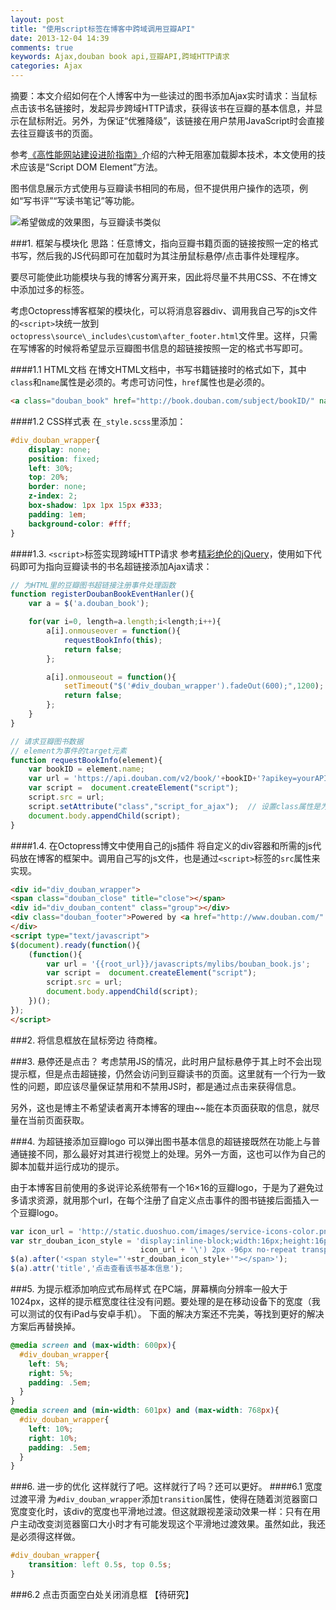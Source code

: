 ```yaml
---
layout: post
title: "使用script标签在博客中跨域调用豆瓣API"
date: 2013-12-04 14:39
comments: true
keywords: Ajax,douban book api,豆瓣API,跨域HTTP请求
categories: Ajax
---
```

摘要：本文介绍如何在个人博客中为一些读过的图书添加Ajax实时请求：当鼠标点击该书名链接时，发起异步跨域HTTP请求，获得该书在豆瓣的基本信息，并显示在鼠标附近。另外，为保证“优雅降级”，该链接在用户禁用JavaScript时会直接去往豆瓣该书的页面。

参考<a href="http://book.douban.com/subject/4719162/" class="douban_book" target="_blank" name="4719162">《高性能网站建设进阶指南》</a>介绍的六种无阻塞加载脚本技术，本文使用的技术应该是“Script DOM Element”方法。

图书信息展示方式使用与豆瓣读书相同的布局，但不提供用户操作的选项，例如“写书评”“写读书笔记”等功能。

<img src="{{root_url}}/images/blog/20131204_doubanAPI_target_result.png" alt="希望做成的效果图，与豆瓣读书类似">

<!-- more -->
###1. 框架与模块化
思路：任意博文，指向豆瓣书籍页面的链接按照一定的格式书写，然后我的JS代码即可在加载时为其注册鼠标悬停/点击事件处理程序。

要尽可能使此功能模块与我的博客分离开来，因此将尽量不共用CSS、不在博文中添加过多的标签。

考虑Octopress博客框架的模块化，可以将消息容器div、调用我自己写的js文件的`<script>`块统一放到`octopress\source\_includes\custom\after_footer.html`文件里。这样，只需在写博客的时候将希望显示豆瓣图书信息的超链接按照一定的格式书写即可。

####1.1 HTML文档
在博文HTML文档中，书写书籍链接时的格式如下，其中`class`和`name`属性是必须的。考虑可访问性，`href`属性也是必须的。
``` html
<a class="douban_book" href="http://book.douban.com/subject/bookID/" name="bookID">bookName</a>
```
####1.2 CSS样式表
在`_style.scss`里添加：
``` css div_douban_wrapper容器的样式
#div_douban_wrapper{
	display: none;
	position: fixed;
	left: 30%;
	top: 20%;
	border: none;
	z-index: 2;
	box-shadow: 1px 1px 15px #333;
	padding: 1em;
	background-color: #fff;
}
```

####1.3. `<script>`标签实现跨域HTTP请求
参考<a class="douban_book" href="http://book.douban.com/subject/10747833/" name="10747833" target="_blank">精彩绝伦的jQuery</a>，使用如下代码即可为指向豆瓣读书的书名超链接添加Ajax请求：

``` javascript
// 为HTML里的豆瓣图书超链接注册事件处理函数
function registerDoubanBookEventHanler(){
	var a = $('a.douban_book');

	for(var i=0, length=a.length;i<length;i++){
		a[i].onmouseover = function(){
			requestBookInfo(this);
			return false;
		};

		a[i].onmouseout = function(){
			setTimeout("$('#div_douban_wrapper').fadeOut(600);",1200);
			return false;
		};
	}
}

// 请求豆瓣图书数据
// element为事件的target元素
function requestBookInfo(element){
	var bookID = element.name;
	var url = 'https://api.douban.com/v2/book/'+bookID+'?apikey=yourAPIKey&callback=showBookInfo';
	var script =  document.createElement("script");
	script.src = url;
	script.setAttribute("class","script_for_ajax");  // 设置class属性是为了在完成Ajax请求后将其删除
	document.body.appendChild(script);
}
```

####1.4. 在Octopress博文中使用自己的js插件
将自定义的div容器和所需的js代码放在博客的框架中。调用自己写的js文件，也是通过`<script>`标签的`src`属性来实现。

``` html 放在octopress/source/_includes/custom/after_footer.html文件中
<div id="div_douban_wrapper">
<span class="douban_close" title="close"></span>
<div id="div_douban_content" class="group"></div>
<div class="douban_footer">Powered by <a href="http://www.douban.com/" target="_blank">Douban</a></div>
</div>
<script type="text/javascript">
$(document).ready(function(){
	(function(){
		var url = '{{root_url}}/javascripts/mylibs/bouban_book.js';
		var script =  document.createElement("script");
		script.src = url;
		document.body.appendChild(script);
	})();
});
</script>
```
###2. 将信息框放在鼠标旁边
待商榷。

###3. 悬停还是点击？
考虑禁用JS的情况，此时用户鼠标悬停于其上时不会出现提示框，但是点击超链接，仍然会访问到豆瓣读书的页面。这里就有一个行为一致性的问题，即应该尽量保证禁用和不禁用JS时，都是通过点击来获得信息。

另外，这也是博主不希望读者离开本博客的理由~~能在本页面获取的信息，就尽量在当前页面获取。

###4. 为超链接添加豆瓣logo
可以弹出图书基本信息的超链接既然在功能上与普通链接不同，那么最好对其进行视觉上的处理。另外一方面，这也可以作为自己的脚本加载并运行成功的提示。

由于本博客目前使用的多说评论系统带有一个16×16的豆瓣logo，于是为了避免过多请求资源，就用那个url，在每个注册了自定义点击事件的图书链接后面插入一个豆瓣logo。

``` javascript
var icon_url = 'http://static.duoshuo.com/images/service-icons-color.png';
var str_douban_icon_style = 'display:inline-block;width:16px;height:16px;background:url(\'' +
							 icon_url + '\') 2px -96px no-repeat transparent;padding: 0 2px;';
$(a).after('<span style="'+str_douban_icon_style+'"></span>');
$(a).attr('title','点击查看该书基本信息');
```

###5. 为提示框添加响应式布局样式
在PC端，屏幕横向分辨率一般大于1024px，这样的提示框宽度往往没有问题。要处理的是在移动设备下的宽度（我可以测试的仅有iPad与安卓手机）。
下面的解决方案还不完美，等找到更好的解决方案后再替换掉。

``` css 在#div_douban_wrapper之后声明以下媒体查询样式
@media screen and (max-width: 600px){
  #div_douban_wrapper{
    left: 5%;
    right: 5%;
    padding: .5em;
  }
}
@media screen and (min-width: 601px) and (max-width: 768px){
  #div_douban_wrapper{
    left: 10%;
    right: 10%;
    padding: .5em;
  }
}
```
###6. 进一步的优化
这样就行了吧。这样就行了吗？还可以更好。
####6.1 宽度过渡平滑
为`#div_douban_wrapper`添加`transition`属性，使得在随着浏览器窗口宽度变化时，该div的宽度也平滑地过渡。但这就跟视差滚动效果一样：只有在用户主动改变浏览器窗口大小时才有可能发现这个平滑地过渡效果。虽然如此，我还是必须得这样做。

``` css
#div_douban_wrapper{
	transition: left 0.5s, top 0.5s;
}
```
###6.2 点击页面空白处关闭消息框
【待研究】